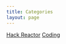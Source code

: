 ```yaml
---
title: Categories
layout: page
---
```

<style>
	.post	p {
		font-size: 2.5em;
		text-align: center;
		margin: .33em 1em;
		/*border-bottom: 1px dotted #999;*/
	}
</style>

<a href="./hackreactor" class="category">Hack Reactor</a>
<a href="./coding" class="category">Coding</a>

